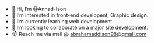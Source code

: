 - 👋 Hi, I’m @Annad-Ison
- 👀 I’m interested in front-end developent, Graphic design.
- 🌱 I’m currently learning web development.
- 💞️ I’m looking to collaborate on a major site development.
- 📫 Reach me via mail @ abrahamaddison98@gmail.com

<!---
Annad-Ison/Annad-Ison is a ✨ special ✨ repository because its `README.md` (this file) appears on your GitHub profile.
You can click the Preview link to take a look at your changes.
--->
